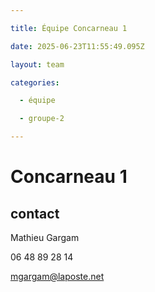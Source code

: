 ```yaml
---

title: Équipe Concarneau 1

date: 2025-06-23T11:55:49.095Z

layout: team

categories:

  - équipe

  - groupe-2

---
```


# Concarneau 1



## contact 

Mathieu Gargam

 06 48 89 28 14

mgargam@laposte.net

